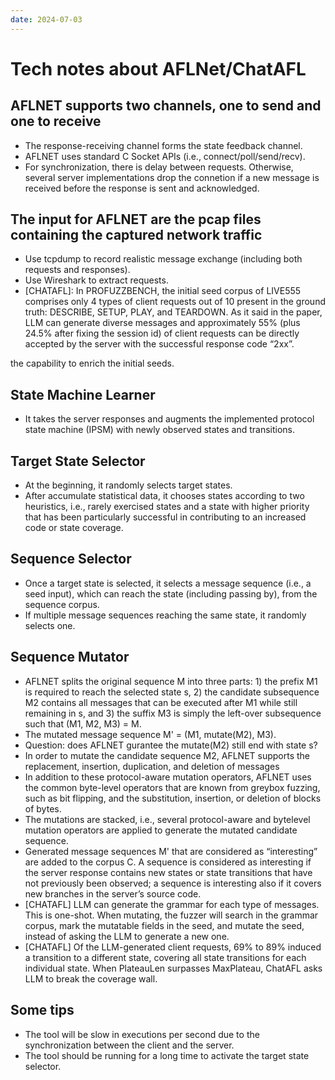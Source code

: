 ```yaml
---
date: 2024-07-03
---
```


# Tech notes about AFLNet/ChatAFL

## AFLNET supports two channels, one to send and one to receive

+ The response-receiving channel forms the state feedback channel.
+ AFLNET uses standard C Socket APIs (i.e., connect/poll/send/recv).
+ For synchronization, there is delay between requests. Otherwise, several
server implementations drop the connetion if a new message is received before
the response is sent and acknowledged.

## The input for AFLNET are the pcap files containing the captured network traffic

+ Use tcpdump to record realistic message exchange (including both requests and responses).
+ Use Wireshark to extract requests.
+ [CHATAFL]: In PROFUZZBENCH, the initial seed corpus of LIVE555 comprises only
4 types of client requests out of 10 present in the ground truth: DESCRIBE,
SETUP, PLAY, and TEARDOWN. As it said in the paper, LLM can generate diverse
messages and approximately 55% (plus 24.5% after fixing the session id) of
client requests can be directly accepted by the server with the successful
response code “2xx”.

the capability to enrich the initial seeds.

## State Machine Learner

+ It takes the server responses and augments the implemented protocol state
machine (IPSM) with newly observed states and transitions.

## Target State Selector

+ At the beginning, it randomly selects target states.
+ After accumulate statistical data, it chooses states according to two
heuristics, i.e., rarely exercised states and a state with higher priority that
has been particularly successful in contributing to an increased code or state
coverage.

## Sequence Selector

+ Once a target state is selected, it selects a message sequence (i.e., a seed
input), which can reach the state (including passing by), from the sequence corpus.
+ If multiple message sequences reaching the same state, it randomly selects one.

## Sequence Mutator

+ AFLNET splits the original sequence M into three parts: 1) the
prefix M1 is required to reach the selected state s, 2) the candidate
subsequence M2 contains all messages that can be executed after M1 while still
remaining in s, and 3) the suffix M3 is simply the left-over subsequence such
that (M1, M2, M3) = M.
+ The mutated message sequence M' = (M1, mutate(M2), M3).
+ Question: does AFLNET gurantee the mutate(M2) still end with state s?
+ In order to mutate the candidate sequence M2, AFLNET supports the replacement,
insertion, duplication, and deletion of messages
+ In addition to these protocol-aware mutation operators, AFLNET uses the
common byte-level operators that are known from greybox fuzzing, such as bit
flipping, and the substitution, insertion, or deletion of blocks of bytes.
+ The mutations are stacked, i.e., several protocol-aware and bytelevel mutation
operators are applied to generate the mutated candidate sequence.
+ Generated message sequences M' that are considered as “interesting” are added
to the corpus C. A sequence is considered as interesting if the server response
contains new states or state transitions that have not previously been observed;
a sequence is interesting also if it covers new branches in the server’s source
code.
+ [CHATAFL] LLM can generate the grammar for each type of messages. This is
one-shot. When mutating, the fuzzer will search in the grammar corpus, mark the
mutatable fields in the seed, and mutate the seed, instead of asking the LLM to
generate a new one.
+ [CHATAFL] Of the LLM-generated client requests, 69% to 89% induced a
transition to a different state, covering all state transitions for each
individual state. When PlateauLen surpasses MaxPlateau, ChatAFL asks LLM to
break the coverage wall.

## Some tips

+ The tool will be slow in executions per second due to the synchronization
between the client and the server.
+ The tool should be running for a long time to activate the target state
selector.
